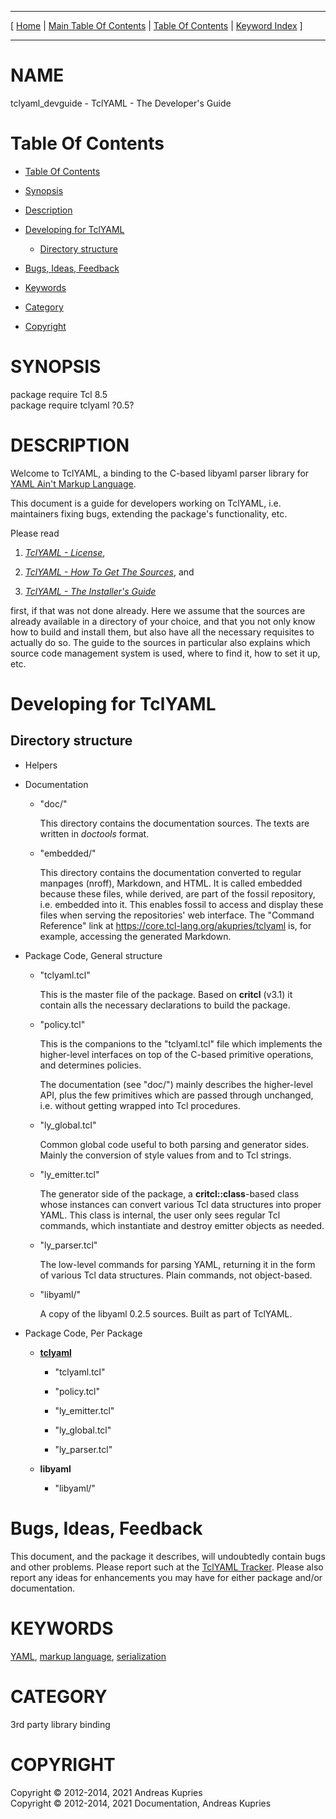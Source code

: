 
[//000000001]: # (tclyaml\_devguide \- TclYAML)
[//000000002]: # (Generated from file 'tclyaml\_devguide\.man' by tcllib/doctools with format 'markdown')
[//000000003]: # (Copyright &copy; 2012\-2014, 2021 Andreas Kupries)
[//000000004]: # (Copyright &copy; 2012\-2014, 2021 Documentation, Andreas Kupries)
[//000000005]: # (tclyaml\_devguide\(n\) 0\.5 doc "TclYAML")

<hr> [ <a href="../../../../../../home">Home</a> &#124; <a
href="../../toc.md">Main Table Of Contents</a> &#124; <a
href="../toc.md">Table Of Contents</a> &#124; <a
href="../../index.md">Keyword Index</a> ] <hr>

# NAME

tclyaml\_devguide \- TclYAML \- The Developer's Guide

# <a name='toc'></a>Table Of Contents

  - [Table Of Contents](#toc)

  - [Synopsis](#synopsis)

  - [Description](#section1)

  - [Developing for TclYAML](#section2)

      - [Directory structure](#subsection1)

  - [Bugs, Ideas, Feedback](#section3)

  - [Keywords](#keywords)

  - [Category](#category)

  - [Copyright](#copyright)

# <a name='synopsis'></a>SYNOPSIS

package require Tcl 8\.5  
package require tclyaml ?0\.5?  

# <a name='description'></a>DESCRIPTION

Welcome to TclYAML, a binding to the C\-based libyaml parser library for [YAML
Ain't Markup Language](http://yaml\.org)\.

This document is a guide for developers working on TclYAML, i\.e\. maintainers
fixing bugs, extending the package's functionality, etc\.

Please read

  1. *[TclYAML \- License](tclyaml\_license\.md)*,

  1. *[TclYAML \- How To Get The Sources](tclyaml\_sources\.md)*, and

  1. *[TclYAML \- The Installer's Guide](tclyaml\_installer\.md)*

first, if that was not done already\. Here we assume that the sources are already
available in a directory of your choice, and that you not only know how to build
and install them, but also have all the necessary requisites to actually do so\.
The guide to the sources in particular also explains which source code
management system is used, where to find it, how to set it up, etc\.

# <a name='section2'></a>Developing for TclYAML

## <a name='subsection1'></a>Directory structure

  - Helpers

  - Documentation

      * "doc/"

        This directory contains the documentation sources\. The texts are written
        in *doctools* format\.

      * "embedded/"

        This directory contains the documentation converted to regular manpages
        \(nroff\), Markdown, and HTML\. It is called embedded because these files,
        while derived, are part of the fossil repository, i\.e\. embedded into it\.
        This enables fossil to access and display these files when serving the
        repositories' web interface\. The "Command Reference" link at
        [https://core\.tcl\-lang\.org/akupries/tclyaml](https://core\.tcl\-lang\.org/akupries/tclyaml)
        is, for example, accessing the generated Markdown\.

  - Package Code, General structure

      * "tclyaml\.tcl"

        This is the master file of the package\. Based on __critcl__ \(v3\.1\)
        it contain alls the necessary declarations to build the package\.

      * "policy\.tcl"

        This is the companions to the "tclyaml\.tcl" file which implements the
        higher\-level interfaces on top of the C\-based primitive operations, and
        determines policies\.

        The documentation \(see "doc/"\) mainly describes the higher\-level API,
        plus the few primitives which are passed through unchanged, i\.e\. without
        getting wrapped into Tcl procedures\.

      * "ly\_global\.tcl"

        Common global code useful to both parsing and generator sides\. Mainly
        the conversion of style values from and to Tcl strings\.

      * "ly\_emitter\.tcl"

        The generator side of the package, a __critcl::class__\-based class
        whose instances can convert various Tcl data structures into proper
        YAML\. This class is internal, the user only sees regular Tcl commands,
        which instantiate and destroy emitter objects as needed\.

      * "ly\_parser\.tcl"

        The low\-level commands for parsing YAML, returning it in the form of
        various Tcl data structures\. Plain commands, not object\-based\.

      * "libyaml/"

        A copy of the libyaml 0\.2\.5 sources\. Built as part of TclYAML\.

  - Package Code, Per Package

      * __[tclyaml](tclyaml\.md)__

          + "tclyaml\.tcl"

          + "policy\.tcl"

          + "ly\_emitter\.tcl"

          + "ly\_global\.tcl"

          + "ly\_parser\.tcl"

      * __libyaml__

          + "libyaml/"

# <a name='section3'></a>Bugs, Ideas, Feedback

This document, and the package it describes, will undoubtedly contain bugs and
other problems\. Please report such at the [TclYAML
Tracker](https://core\.tcl\-lang\.org/akupries/tclyaml)\. Please also report any
ideas for enhancements you may have for either package and/or documentation\.

# <a name='keywords'></a>KEYWORDS

[YAML](\.\./\.\./index\.md\#yaml), [markup
language](\.\./\.\./index\.md\#markup\_language),
[serialization](\.\./\.\./index\.md\#serialization)

# <a name='category'></a>CATEGORY

3rd party library binding

# <a name='copyright'></a>COPYRIGHT

Copyright &copy; 2012\-2014, 2021 Andreas Kupries  
Copyright &copy; 2012\-2014, 2021 Documentation, Andreas Kupries
